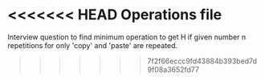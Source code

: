 <<<<<<< HEAD
Operations file
=======
Interview question to find minimum operation to get H if given number n repetitions for only 'copy' and 'paste' are repeated.
>>>>>>> 7f2f66eccc9fd43884b393bed7d9f08a3652fd77
